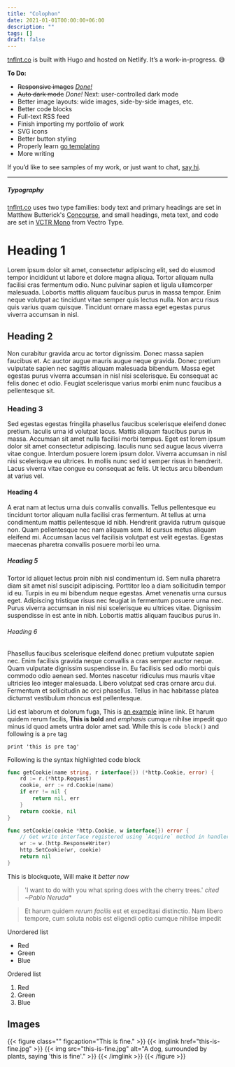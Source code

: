 ```yaml
---
title: "Colophon"
date: 2021-01-01T00:00:00+06:00
description: ""
tags: []
draft: false
---
```


[tnflnt.co](/) is built with Hugo and hosted on Netlify. It’s a work-in-progress. 😅 

**To Do:**

- ~~Responsive images~~ [*Done!*](http://localhost:1313/posts/2021/04/responsive-images-in-hugo/)
- ~~Auto dark mode~~ *Done!* Next: user-controlled dark mode
- Better image layouts: wide images, side-by-side images, etc.
- Better code blocks
- Full-text RSS feed
- Finish importing my portfolio of work
- SVG icons
- Better button styling
- Properly learn [go templating](https://gohugo.io/templates/introduction/)
- More writing

If you’d like to see samples of my work, or just want to chat, [say hi](mailto:hi@tnflnt.co). 

---

##### Typography

[tnflnt.co](/) uses two type families: body text and primary headings are set in Matthew Butterick's [Concourse](https://mbtype.com/fonts/concourse/), and small headings, meta text, and code are set in [VCTR Mono](https://www.vectrotype.com/vctr-mono) from Vectro Type.

# Heading 1

Lorem ipsum dolor sit amet, consectetur adipiscing elit, sed do eiusmod tempor incididunt ut labore et dolore magna aliqua. Tortor aliquam nulla facilisi cras fermentum odio. Nunc pulvinar sapien et ligula ullamcorper malesuada. Lobortis mattis aliquam faucibus purus in massa tempor. Enim neque volutpat ac tincidunt vitae semper quis lectus nulla. Non arcu risus quis varius quam quisque. Tincidunt ornare massa eget egestas purus viverra accumsan in nisl. 

## Heading 2

Non curabitur gravida arcu ac tortor dignissim. Donec massa sapien faucibus et. Ac auctor augue mauris augue neque gravida. Donec pretium vulputate sapien nec sagittis aliquam malesuada bibendum. Massa eget egestas purus viverra accumsan in nisl nisi scelerisque. Eu consequat ac felis donec et odio. Feugiat scelerisque varius morbi enim nunc faucibus a pellentesque sit.

### Heading 3

Sed egestas egestas fringilla phasellus faucibus scelerisque eleifend donec pretium. Iaculis urna id volutpat lacus. Mattis aliquam faucibus purus in massa. Accumsan sit amet nulla facilisi morbi tempus. Eget est lorem ipsum dolor sit amet consectetur adipiscing. Iaculis nunc sed augue lacus viverra vitae congue. Interdum posuere lorem ipsum dolor. Viverra accumsan in nisl nisi scelerisque eu ultrices. In mollis nunc sed id semper risus in hendrerit. Lacus viverra vitae congue eu consequat ac felis. Ut lectus arcu bibendum at varius vel.


#### Heading 4

A erat nam at lectus urna duis convallis convallis. Tellus pellentesque eu tincidunt tortor aliquam nulla facilisi cras fermentum. At tellus at urna condimentum mattis pellentesque id nibh. Hendrerit gravida rutrum quisque non. Quam pellentesque nec nam aliquam sem. Id cursus metus aliquam eleifend mi. Accumsan lacus vel facilisis volutpat est velit egestas. Egestas maecenas pharetra convallis posuere morbi leo urna. 

##### Heading 5

Tortor id aliquet lectus proin nibh nisl condimentum id. Sem nulla pharetra diam sit amet nisl suscipit adipiscing. Porttitor leo a diam sollicitudin tempor id eu. Turpis in eu mi bibendum neque egestas. Amet venenatis urna cursus eget. Adipiscing tristique risus nec feugiat in fermentum posuere urna nec. Purus viverra accumsan in nisl nisi scelerisque eu ultrices vitae. Dignissim suspendisse in est ante in nibh. Lobortis mattis aliquam faucibus purus in. 

###### Heading 6

Phasellus faucibus scelerisque eleifend donec pretium vulputate sapien nec. Enim facilisis gravida neque convallis a cras semper auctor neque. Quam vulputate dignissim suspendisse in. Eu facilisis sed odio morbi quis commodo odio aenean sed. Montes nascetur ridiculus mus mauris vitae ultricies leo integer malesuada. Libero volutpat sed cras ornare arcu dui. Fermentum et sollicitudin ac orci phasellus. Tellus in hac habitasse platea dictumst vestibulum rhoncus est pellentesque. 

Lid est laborum et dolorum fuga, This is [an example](http://example.com/ "Title") inline link. Et harum quidem rerum facilis, **This is bold** and *emphasis* cumque nihilse impedit quo minus id quod amets untra dolor amet sad. While this is `code block()` and following is a `pre` tag

	print 'this is pre tag'

Following is the syntax highlighted code block

```go
func getCookie(name string, r interface{}) (*http.Cookie, error) {
	rd := r.(*http.Request)
	cookie, err := rd.Cookie(name)
	if err != nil {
		return nil, err
	}
	return cookie, nil
}

func setCookie(cookie *http.Cookie, w interface{}) error {
	// Get write interface registered using `Acquire` method in handlers.
	wr := w.(http.ResponseWriter)
	http.SetCookie(wr, cookie)
	return nil
}
```

This is blockquote, Will make it *better now*

> 'I want to do with you what spring does with the cherry trees.' <cite>cited ~Pablo Neruda</cite>*

> Et harum quidem *rerum facilis* est et expeditasi distinctio. Nam libero tempore, cum soluta nobis est eligendi optio cumque nihilse impedit

Unordered list

*   Red
*   Green
*   Blue

Ordered list

1.	Red
2.  Green
3.  Blue

## Images

{{< figure class="" figcaption="This is fine." >}}
{{< imglink href="this-is-fine.jpg" >}}
{{< img src="this-is-fine.jpg" alt="A dog, surrounded by plants, saying 'this is fine'." >}}
{{< /imglink >}}
{{< /figure >}}